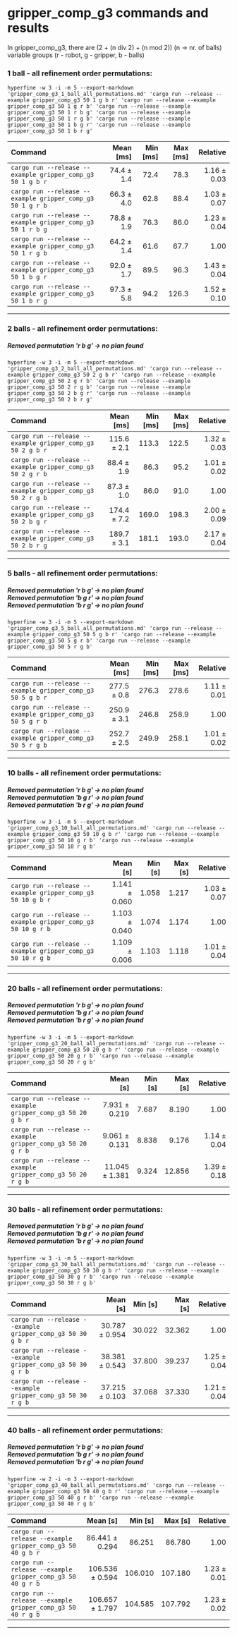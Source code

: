 # gripper_comp_g3 commands and results

In gripper_comp_g3, there are (2 + (n div 2) + (n mod 2)) (n -> nr. of balls) variable groups (r - robot, g - gripper, b - balls)

### 1 ball - all refinement order permutations:

```
hyperfine -w 3 -i -m 5 --export-markdown 'gripper_comp_g3_1_ball_all_permutations.md' 'cargo run --release --example gripper_comp_g3 50 1 g b r' 'cargo run --release --example gripper_comp_g3 50 1 g r b' 'cargo run --release --example gripper_comp_g3 50 1 r b g' 'cargo run --release --example gripper_comp_g3 50 1 r g b' 'cargo run --release --example gripper_comp_g3 50 1 b g r' 'cargo run --release --example gripper_comp_g3 50 1 b r g'
```

| Command | Mean [ms] | Min [ms] | Max [ms] | Relative |
|:---|---:|---:|---:|---:|
| `cargo run --release --example gripper_comp_g3 50 1 g b r` | 74.4 ± 1.4 | 72.4 | 78.3 | 1.16 ± 0.03 |
| `cargo run --release --example gripper_comp_g3 50 1 g r b` | 66.3 ± 4.0 | 62.8 | 88.4 | 1.03 ± 0.07 |
| `cargo run --release --example gripper_comp_g3 50 1 r b g` | 78.8 ± 1.9 | 76.3 | 86.0 | 1.23 ± 0.04 |
| `cargo run --release --example gripper_comp_g3 50 1 r g b` | 64.2 ± 1.4 | 61.6 | 67.7 | 1.00 |
| `cargo run --release --example gripper_comp_g3 50 1 b g r` | 92.0 ± 1.7 | 89.5 | 96.3 | 1.43 ± 0.04 |
| `cargo run --release --example gripper_comp_g3 50 1 b r g` | 97.3 ± 5.8 | 94.2 | 126.3 | 1.52 ± 0.10 |

---

### 2 balls - all refinement order permutations:
##### Removed permutation 'r b g' -> no plan found

```
hyperfine -w 3 -i -m 5 --export-markdown 'gripper_comp_g3_2_ball_all_permutations.md' 'cargo run --release --example gripper_comp_g3 50 2 g b r' 'cargo run --release --example gripper_comp_g3 50 2 g r b' 'cargo run --release --example gripper_comp_g3 50 2 r g b' 'cargo run --release --example gripper_comp_g3 50 2 b g r' 'cargo run --release --example gripper_comp_g3 50 2 b r g'
```

| Command | Mean [ms] | Min [ms] | Max [ms] | Relative |
|:---|---:|---:|---:|---:|
| `cargo run --release --example gripper_comp_g3 50 2 g b r` | 115.6 ± 2.1 | 113.3 | 122.5 | 1.32 ± 0.03 |
| `cargo run --release --example gripper_comp_g3 50 2 g r b` | 88.4 ± 1.9 | 86.3 | 95.2 | 1.01 ± 0.02 |
| `cargo run --release --example gripper_comp_g3 50 2 r g b` | 87.3 ± 1.0 | 86.0 | 91.0 | 1.00 |
| `cargo run --release --example gripper_comp_g3 50 2 b g r` | 174.4 ± 7.2 | 169.0 | 198.3 | 2.00 ± 0.09 |
| `cargo run --release --example gripper_comp_g3 50 2 b r g` | 189.7 ± 3.1 | 181.1 | 193.0 | 2.17 ± 0.04 |

---

### 5 balls - all refinement order permutations:
##### Removed permutation 'r b g' -> no plan found <br/> Removed permutation 'b g r' -> no plan found <br/> Removed permutation 'b r g' -> no plan found

```
hyperfine -w 3 -i -m 5 --export-markdown 'gripper_comp_g3_5_ball_all_permutations.md' 'cargo run --release --example gripper_comp_g3 50 5 g b r' 'cargo run --release --example gripper_comp_g3 50 5 g r b' 'cargo run --release --example gripper_comp_g3 50 5 r g b'
```

| Command | Mean [ms] | Min [ms] | Max [ms] | Relative |
|:---|---:|---:|---:|---:|
| `cargo run --release --example gripper_comp_g3 50 5 g b r` | 277.5 ± 0.8 | 276.3 | 278.6 | 1.11 ± 0.01 |
| `cargo run --release --example gripper_comp_g3 50 5 g r b` | 250.9 ± 3.1 | 246.8 | 258.9 | 1.00 |
| `cargo run --release --example gripper_comp_g3 50 5 r g b` | 252.7 ± 2.5 | 249.9 | 258.1 | 1.01 ± 0.02 |

---

### 10 balls - all refinement order permutations:
##### Removed permutation 'r b g' -> no plan found <br/> Removed permutation 'b g r' -> no plan found <br/> Removed permutation 'b r g' -> no plan found

```
hyperfine -w 3 -i -m 5 --export-markdown 'gripper_comp_g3_10_ball_all_permutations.md' 'cargo run --release --example gripper_comp_g3 50 10 g b r' 'cargo run --release --example gripper_comp_g3 50 10 g r b' 'cargo run --release --example gripper_comp_g3 50 10 r g b'
```

| Command | Mean [s] | Min [s] | Max [s] | Relative |
|:---|---:|---:|---:|---:|
| `cargo run --release --example gripper_comp_g3 50 10 g b r` | 1.141 ± 0.060 | 1.058 | 1.217 | 1.03 ± 0.07 |
| `cargo run --release --example gripper_comp_g3 50 10 g r b` | 1.103 ± 0.040 | 1.074 | 1.174 | 1.00 |
| `cargo run --release --example gripper_comp_g3 50 10 r g b` | 1.109 ± 0.006 | 1.103 | 1.118 | 1.01 ± 0.04 |

---

### 20 balls - all refinement order permutations:
##### Removed permutation 'r b g' -> no plan found <br/> Removed permutation 'b g r' -> no plan found <br/> Removed permutation 'b r g' -> no plan found

```
hyperfine -w 3 -i -m 5 --export-markdown 'gripper_comp_g3_20_ball_all_permutations.md' 'cargo run --release --example gripper_comp_g3 50 20 g b r' 'cargo run --release --example gripper_comp_g3 50 20 g r b' 'cargo run --release --example gripper_comp_g3 50 20 r g b'
```

| Command | Mean [s] | Min [s] | Max [s] | Relative |
|:---|---:|---:|---:|---:|
| `cargo run --release --example gripper_comp_g3 50 20 g b r` | 7.931 ± 0.219 | 7.687 | 8.190 | 1.00 |
| `cargo run --release --example gripper_comp_g3 50 20 g r b` | 9.061 ± 0.131 | 8.838 | 9.176 | 1.14 ± 0.04 |
| `cargo run --release --example gripper_comp_g3 50 20 r g b` | 11.045 ± 1.381 | 9.324 | 12.856 | 1.39 ± 0.18 |

---

### 30 balls - all refinement order permutations:
##### Removed permutation 'r b g' -> no plan found <br/> Removed permutation 'b g r' -> no plan found <br/> Removed permutation 'b r g' -> no plan found

```
hyperfine -w 3 -i -m 5 --export-markdown 'gripper_comp_g3_30_ball_all_permutations.md' 'cargo run --release --example gripper_comp_g3 50 30 g b r' 'cargo run --release --example gripper_comp_g3 50 30 g r b' 'cargo run --release --example gripper_comp_g3 50 30 r g b'
```

| Command | Mean [s] | Min [s] | Max [s] | Relative |
|:---|---:|---:|---:|---:|
| `cargo run --release --example gripper_comp_g3 50 30 g b r` | 30.787 ± 0.954 | 30.022 | 32.362 | 1.00 |
| `cargo run --release --example gripper_comp_g3 50 30 g r b` | 38.381 ± 0.543 | 37.800 | 39.237 | 1.25 ± 0.04 |
| `cargo run --release --example gripper_comp_g3 50 30 r g b` | 37.215 ± 0.103 | 37.068 | 37.330 | 1.21 ± 0.04 |

---

### 40 balls - all refinement order permutations:
##### Removed permutation 'r b g' -> no plan found <br/> Removed permutation 'b g r' -> no plan found <br/> Removed permutation 'b r g' -> no plan found

```
hyperfine -w 2 -i -m 3 --export-markdown 'gripper_comp_g3_40_ball_all_permutations.md' 'cargo run --release --example gripper_comp_g3 50 40 g b r' 'cargo run --release --example gripper_comp_g3 50 40 g r b' 'cargo run --release --example gripper_comp_g3 50 40 r g b'
```

| Command | Mean [s] | Min [s] | Max [s] | Relative |
|:---|---:|---:|---:|---:|
| `cargo run --release --example gripper_comp_g3 50 40 g b r` | 86.441 ± 0.294 | 86.251 | 86.780 | 1.00 |
| `cargo run --release --example gripper_comp_g3 50 40 g r b` | 106.536 ± 0.594 | 106.010 | 107.180 | 1.23 ± 0.01 |
| `cargo run --release --example gripper_comp_g3 50 40 r g b` | 106.657 ± 1.797 | 104.585 | 107.792 | 1.23 ± 0.02 |

---
